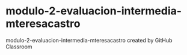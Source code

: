# modulo-2-evaluacion-intermedia-mteresacastro
modulo-2-evaluacion-intermedia-mteresacastro created by GitHub Classroom
